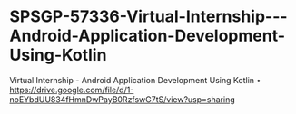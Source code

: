 # SPSGP-57336-Virtual-Internship---Android-Application-Development-Using-Kotlin
Virtual Internship - Android Application Development Using Kotlin
•	https://drive.google.com/file/d/1-noEYbdUU834fHmnDwPayB0RzfswG7tS/view?usp=sharing
